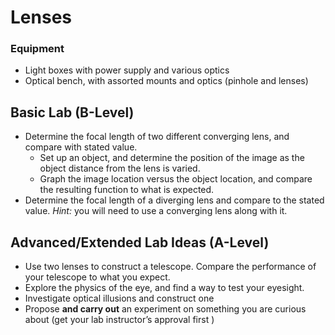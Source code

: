 # Lenses

### Equipment

-   Light boxes with power supply and various optics
-   Optical bench, with assorted mounts and optics (pinhole and lenses)

## Basic Lab (B-Level)

- Determine the focal length of two different converging lens, and
  compare with stated value.
    - Set up an object, and determine the position of the image as the
      object distance from the lens is varied.
    - Graph the image location versus the object location, and compare
      the resulting function to what is expected.
- Determine the focal length of a diverging lens and compare to the stated
  value. *Hint:* you will need to use a converging lens along with it.

## Advanced/Extended Lab Ideas (A-Level)

- Use two lenses to construct a telescope. Compare the performance of
  your telescope to what you expect.
- Explore the physics of the eye, and find a way to test your
  eyesight.
- Investigate optical illusions and construct one
- Propose **and carry out** an experiment on something you are curious
  about (get your lab instructor’s approval first )
